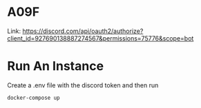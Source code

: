# A09F
Link: https://discord.com/api/oauth2/authorize?client_id=927690138887274567&permissions=75776&scope=bot

# Run An Instance
Create a .env file with the discord token and then run
```
docker-compose up
```
